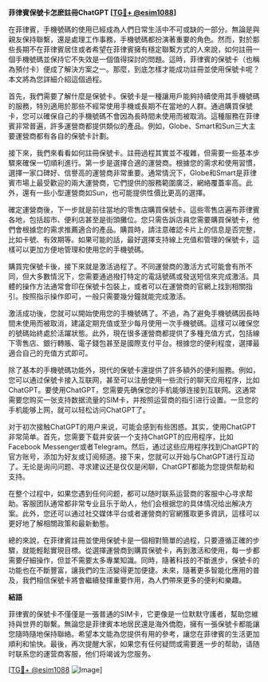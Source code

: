 **菲律賓保號卡怎麽註冊ChatGPT [[TG💪+ @esim1088](https://t.me/s/esim1088)]**

在菲律賓，手機號碼的使用已經成為人們日常生活中不可或缺的一部分。無論是與親友保持聯繫，還是處理工作事務，手機號碼都扮演著重要的角色。然而，對於那些長期不在菲律賓居住或者希望在菲律賓擁有穩定聯繫方式的人來說，如何註冊一個手機號碼並保持它不失效是一個值得探討的問題。這時，菲律賓的保號卡（也稱為預付卡）便成了解決方案之一。那麼，到底怎樣才能成功註冊並使用保號卡呢？本文將為您詳細介紹這個過程。

首先，我們需要了解什麼是保號卡。保號卡是一種讓用戶能夠持續使用其手機號碼的服務，特別適用於那些不經常使用手機或長期不在當地的人群。通過購買保號卡，您可以確保自己的手機號碼不會因為長時間未使用而被取消。這種服務在菲律賓非常普遍，許多運營商都提供類似的產品。例如，Globe、Smart和Sun三大主要運營商都有各自的保號卡計劃。

接下來，我們來看看如何註冊保號卡。註冊過程其實並不複雜，但需要一些基本步驟來確保一切順利進行。第一步是選擇合適的運營商。根據您的需求和使用習慣，選擇一家口碑好、信譽高的運營商非常重要。通常情況下，Globe和Smart是菲律賓市場上最受歡迎的兩大運營商，它們提供的服務範圍廣泛，網絡覆蓋率高。此外，還有一些小型運營商如Sun，也可能提供性價比更高的選擇。

確定運營商後，下一步就是前往當地的零售店購買保號卡。這些零售店遍布菲律賓各地，包括超市、便利店甚至是街頭攤位。您只需告訴店員您需要購買保號卡，他們會根據您的需求推薦適合的產品。購買時，請注意確認卡片上的信息是否完整，比如卡號、有效期等。如果可能的話，最好選擇支持線上充值和管理的保號卡，這樣可以更加方便地管理和使用您的手機號碼。

購買完保號卡後，接下來就是激活過程了。不同運營商的激活方式可能會有所不同，但大多數情況下，您需要通過撥打特定的電話號碼或發送短信來完成激活。具體的操作方法通常會印在保號卡包裝上，或者可以在運營商的官網上找到相關指引。按照指示操作即可，一般只需要幾分鐘就能完成激活。

激活成功後，您就可以開始使用您的手機號碼了。不過，為了避免手機號碼因長時間未使用而被取消，建議定期充值或至少每月使用一次手機號碼。這樣可以確保您的號碼始終處於活躍狀態。此外，現在很多運營商都提供了多種充值方式，包括線下零售店、銀行轉賬、電子錢包甚至是國際支付平台。根據您的便利程度，選擇最適合自己的充值方式即可。

除了基本的手機號碼功能外，現代的保號卡還提供了許多額外的便利服務。例如，您可以通过保號卡接入互联网，甚至可以注册使用一些流行的聊天应用程序，比如ChatGPT。要使用ChatGPT，您需要先确保您的手机能够连接到互联网。这通常需要您购买一张支持数据流量的SIM卡，并按照运营商的指引进行设置。一旦您的手机能够上网，就可以轻松访问ChatGPT了。

对于初次接触ChatGPT的用户来说，可能会感到有些困惑。其实，使用ChatGPT非常简单。首先，您需要下载并安装一个支持ChatGPT的应用程序，比如Facebook Messenger或者Telegram。然后，通过这些应用程序找到ChatGPT的官方账号，添加为好友或订阅频道。接下来，您就可以开始与ChatGPT进行互动了。无论是询问问题、寻求建议还是仅仅是闲聊，ChatGPT都能为您提供帮助和支持。

在整个过程中，如果您遇到任何问题，都可以随时联系运营商的客服中心寻求帮助。客服团队通常都非常专业且乐于助人，他们会根据您的具体情况给出解决方案。此外，您还可以通过社交媒体平台或者運營商的官網獲取更多資訊，這樣可以更好地了解相關政策和最新動態。

總的來說，在菲律賓註冊並使用保號卡是一個相對簡單的過程，只要遵循正確的步驟，就能輕鬆實現目標。從選擇運營商到購買保號卡，再到激活和使用，每一步都需要仔細操作，但並不需要太多專業知識。同時，隨著科技的不斷進步，保號卡的功能也在不斷豐富，讓我們的生活變得更加便捷。未來，隨著更多智能化應用的普及，我們相信保號卡將會繼續發揮重要作用，為人們帶來更多的便利和樂趣。

**結語**

菲律賓的保號卡不僅僅是一張普通的SIM卡，它更像是一位默默守護者，幫助您維持與世界的聯繫。無論您是菲律賓本地居民還是海外僑胞，擁有一張保號卡都能讓您隨時隨地保持聯絡。希望本文能為您提供有用的參考，讓您在菲律賓的生活更加順利和愉快。最後，再次提醒大家，如果您有任何疑問或需要進一步的帮助，请随时联系您的運营商客服，他们将竭诚为您服务。

[[TG💪+ @esim1088](https://t.me/s/esim1088) ![Image](https://i.postimg.cc/4NQfJmqS/Snipaste-2025-05-13-00-14-12.png)]